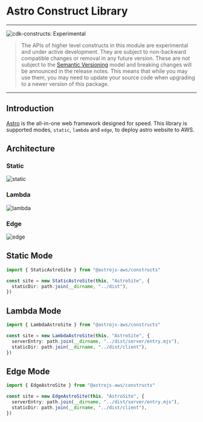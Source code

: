 # Astro Construct Library

<!--BEGIN STABILITY BANNER-->

---

![cdk-constructs: Experimental](https://img.shields.io/badge/cdk--constructs-experimental-important.svg?style=for-the-badge)

> The APIs of higher level constructs in this module are experimental and under active development.
> They are subject to non-backward compatible changes or removal in any future version. These are
> not subject to the [Semantic Versioning](https://semver.org/) model and breaking changes will be
> announced in the release notes. This means that while you may use them, you may need to update
> your source code when upgrading to a newer version of this package.

---

<!--END STABILITY BANNER-->

## Introduction

[Astro](https://astro.build/) is the all-in-one web framework designed for speed. This library is supported modes, `static`, `lambda` and `edge`, to deploy astro website to AWS.

## Architecture

### Static

![static](https://raw.githubusercontent.com/helbing/astrojs-aws/main/docs/static/architecture/static.png)

### Lambda

![lambda](https://raw.githubusercontent.com/helbing/astrojs-aws/main/docs/static/architecture/lambda.png)

### Edge

![edge](https://raw.githubusercontent.com/helbing/astrojs-aws/main/docs/static/architecture/edge.png)

## Static Mode

```typescript
import { StaticAstroSite } from "@astrojs-aws/constructs"

const site = new StaticAstroSite(this, "AstroSite", {
  staticDir: path.join(__dirname, "../dist"),
})
```

## Lambda Mode

```typescript
import { LambdaAstroSite } from "@astrojs-aws/constructs"

const site = new LambdaAstroSite(this, "AstroSite", {
  serverEntry: path.join(__dirname, "../dist/server/entry.mjs"),
  staticDir: path.join(__dirname, "../dist/client"),
})
```

## Edge Mode

```typescript
import { EdgeAstroSite } from "@astrojs-aws/constructs"

const site = new EdgeAstroSite(this, "AstroSite", {
  serverEntry: path.join(__dirname, "../dist/server/entry.mjs"),
  staticDir: path.join(__dirname, "../dist/client"),
})
```
